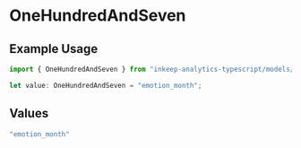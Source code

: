 # OneHundredAndSeven

## Example Usage

```typescript
import { OneHundredAndSeven } from "inkeep-analytics-typescript/models/operations";

let value: OneHundredAndSeven = "emotion_month";
```

## Values

```typescript
"emotion_month"
```